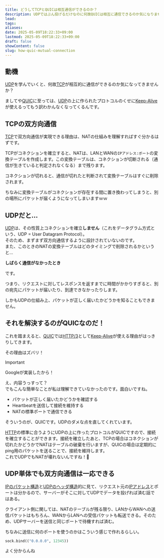 ```yaml
---
title: どうしてTCPとQUICは相互通信ができるのか？
description: UDPではぶん投げるだけなのに何故QUICは相互に通信できるのか気になりませんか？
lead: 
tags: 
aliases: 
date: 2025-05-09T18:22:33+09:00
lastmod: 2025-05-09T18:22:33+09:00
draft: false
showContent: false
slug: how-quic-mutual-connection
---
```

## 動機
[UDP](udp/UDP.md)を学んでいくと、何故[TCP](tcp/TCP.md)が相互的に通信ができるのか気になってきませんか？

ましてや[QUIC](quic/QUIC.md)に至っては、[UDP](udp/UDP.md)の上に作られたプロトコルのくせに[Keep-Alive](../application/http/Keep-Alive.md)が使えるってもう訳わかんなくなってくるんです。

## TCPの双方向通信
[TCP](tcp/TCP.md)で双方向通信が実現できる理由は、NATの仕組みを理解すればすぐ分かるはずです。

TCPがコネクションを確立すると、NATは、LANとWANの`IPアドレス:ポート`の変換テーブルを作成します。この変換テーブルは、コネクションが切断される（通信が生きていると判定されなくなる）まで残ります。

コネクションが切れると、通信が切れたと判断されて変換テーブルはすぐに削除されます。

ちなみに変換テーブルがコネクションが存在する間に置き換わってしまうと、別の場所にパケットが届くようになってしまいますｗｗ

## UDPだと...
[UDP](udp/UDP.md)は、その性質上コネクションを確立**しません**（これをデータグラム方式という、UDP = User Datagram Protocol）。  
そのため、まずまず双方向通信するように設計されていないのです。  
また、このときのNATの変換テーブルはどのタイミングで削除されるかというと...

**しばらく通信がなかったとき**

です。

つまり、リクエストに対してレスポンスを返すまでに時間がかかりすぎると、別の宛先にパケットが届いたり、到達できなかったりします。

しかもUDPの仕組み上、パケットが正しく届いたかどうかを知ることもできません。

## それを解決するのがQUICなのだ！
これを踏まえると、[QUIC](quic/QUIC.md)では[HTTP/3](../application/http/HTTP3.md)として[Keep-Alive](../application/http/Keep-Alive.md)が使える理由がはっきりしてきます。

その理由はズバリ！

> [!IMPORTANT]
> Googleが実装したから！


え、内容うっすって？  
でもこんな簡単なことが私は理解できていなかったのです。面白いですね。

- パケットが正しく届いたかどうかを確認する
- Heartbeatを送信して接続を維持する
- NATの標準ポートで通信できる

そういうのが、QUICです。UDPのダメな点を直してくれています。

[HTTP](../application/http/HTTP.md)の標準に合うようにUDPの上に作ったプロトコルがQUICですので、接続を確立することができます。接続を確立したあと、TCPの場合はコネクションが切れたかどうかでNATはテーブルの破棄を行いますが、QUICの場合は定期的にping用のパケットを送ることで、接続を維持します。  
これでUDPでもNATが壊れないんですね！🤯

## UDP単体でも双方向通信は一応できる
[IPのパケット構造](../protocol/IP.md#パケット構造)と[UDPのヘッダ構造](udp/UDP.md#ヘッダ構造)的に見て、リクエスト元の[IPアドレス](../protocol/IPアドレス.md)とポートは分かるので、サーバーがそこに対してUDPでデータを投げれば済む話ではある。

クライアント側に関しては、NATのテーブルが残る限り、LANからWANへの送信パケットはもちろん、WANからLANへの受信パケットも転送できる。そのため、UDPサーバーを送信と同じポートで待機すれば済む。

ちなみに送信に何のポートを使うのかはこういう感じで作れるらしい。

```python
sock.bind(("0.0.0.0", 12345))
```

よく分からんね
